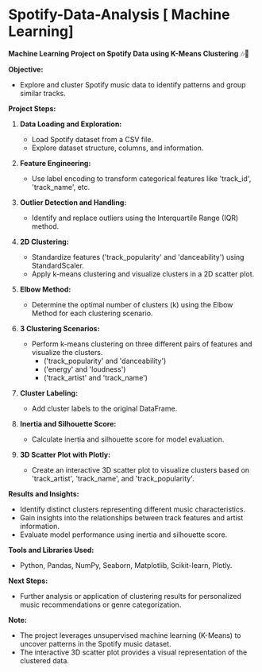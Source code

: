 # Spotify-Data-Analysis [ Machine Learning]

**Machine Learning Project on Spotify Data using K-Means Clustering** 🎶🤖

**Objective:**
- Explore and cluster Spotify music data to identify patterns and group similar tracks.

**Project Steps:**

1. **Data Loading and Exploration:**
   - Load Spotify dataset from a CSV file.
   - Explore dataset structure, columns, and information.

2. **Feature Engineering:**
   - Use label encoding to transform categorical features like 'track_id', 'track_name', etc.

3. **Outlier Detection and Handling:**
   - Identify and replace outliers using the Interquartile Range (IQR) method.

4. **2D Clustering:**
   - Standardize features ('track_popularity' and 'danceability') using StandardScaler.
   - Apply k-means clustering and visualize clusters in a 2D scatter plot.

5. **Elbow Method:**
   - Determine the optimal number of clusters (k) using the Elbow Method for each clustering scenario.

6. **3 Clustering Scenarios:**
   - Perform k-means clustering on three different pairs of features and visualize the clusters.
     - ('track_popularity' and 'danceability')
     - ('energy' and 'loudness')
     - ('track_artist' and 'track_name')

7. **Cluster Labeling:**
   - Add cluster labels to the original DataFrame.

8. **Inertia and Silhouette Score:**
   - Calculate inertia and silhouette score for model evaluation.

9. **3D Scatter Plot with Plotly:**
   - Create an interactive 3D scatter plot to visualize clusters based on 'track_artist', 'track_name', and 'track_popularity'.

**Results and Insights:**
- Identify distinct clusters representing different music characteristics.
- Gain insights into the relationships between track features and artist information.
- Evaluate model performance using inertia and silhouette score.

**Tools and Libraries Used:**
- Python, Pandas, NumPy, Seaborn, Matplotlib, Scikit-learn, Plotly.

**Next Steps:**
- Further analysis or application of clustering results for personalized music recommendations or genre categorization.

**Note:**
- The project leverages unsupervised machine learning (K-Means) to uncover patterns in the Spotify music dataset.
- The interactive 3D scatter plot provides a visual representation of the clustered data.
